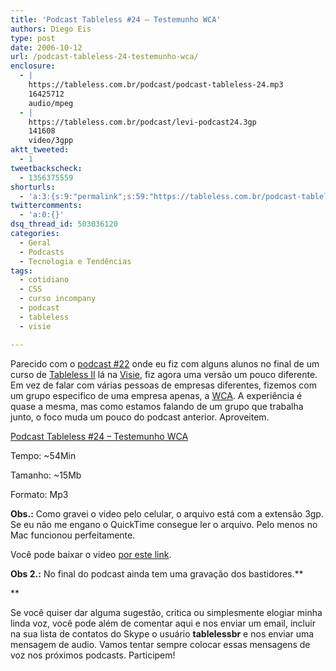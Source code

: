 ```yaml
---
title: 'Podcast Tableless #24 – Testemunho WCA'
authors: Diego Eis
type: post
date: 2006-10-12
url: /podcast-tableless-24-testemunho-wca/
enclosure:
  - |
    https://tableless.com.br/podcast/podcast-tableless-24.mp3
    16425712
    audio/mpeg
  - |
    https://tableless.com.br/podcast/levi-podcast24.3gp
    141608
    video/3gpp
aktt_tweeted:
  - 1
tweetbackscheck:
  - 1356375559
shorturls:
  - 'a:3:{s:9:"permalink";s:59:"https://tableless.com.br/podcast-tableless-24-testemunho-wca";s:7:"tinyurl";s:26:"https://tinyurl.com/3jp75qo";s:4:"isgd";s:19:"https://is.gd/mNltUK";}'
twittercomments:
  - 'a:0:{}'
dsq_thread_id: 503036120
categories:
  - Geral
  - Podcasts
  - Tecnologia e Tendências
tags:
  - cotidiano
  - CSS
  - curso incompany
  - podcast
  - tableless
  - visie

---
```

Parecido com o [podcast #22][1] onde eu fiz com alguns alunos no final de um curso de [Tableless II][2] lá na [Visie][3], fiz agora uma versão um pouco diferente. Em vez de falar com várias pessoas de empresas diferentes, fizemos com um grupo especifico de uma empresa apenas, a [WCA][4]. A experiência é quase a mesma, mas como estamos falando de um grupo que trabalha junto, o foco muda um pouco do podcast anterior. Aproveitem.<!--more-->

[Podcast Tableless #24 &#8211; Testemunho WCA][5]
  
Tempo: ~54Min
  
Tamanho: ~15Mb
  
Formato: Mp3

**Obs.:** Como gravei o video pelo celular, o arquivo está com a extensão 3gp. Se eu não me engano o QuickTime consegue ler o arquivo. Pelo menos no Mac funcionou perfeitamente.
  
Você pode baixar o video [por este link][6].
  
**Obs 2.:** No final do podcast ainda tem uma gravação dos bastidores.**
  
** 

Se você quiser dar alguma sugestão, critica ou simplesmente elogiar minha linda voz, você pode além de comentar aqui e nos enviar um email, incluir na sua lista de contatos do Skype o usuário **tablelessbr** e nos enviar uma mensagem de audio. Vamos tentar sempre colocar essas mensagens de voz nos próximos podcasts. Participem!

 [1]: https://tableless.com.br/podcast-tableless-22-primeira-impressao-sobre-padroes-web
 [2]: https://visie.com.br/cursos/tableless2.php
 [3]: https://visie.com.br/
 [4]: https://www.wcamentoring.com.br/
 [5]: https://tableless.com.br/podcast/podcast-tableless-24.mp3
 [6]: https://tableless.com.br/podcast/levi-podcast24.3gp
